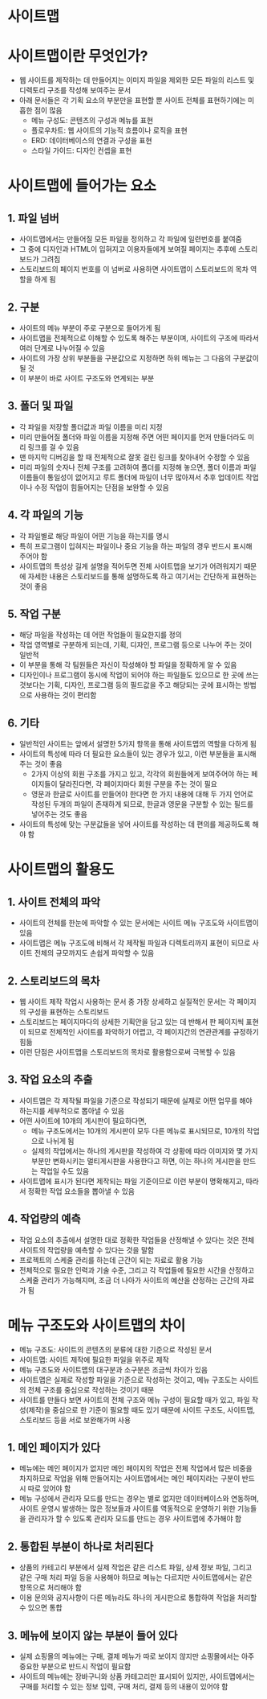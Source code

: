 # 사이트맵

# 사이트맵이란 무엇인가?

- 웹 사이트를 제작하는 데 만들어지는 이미지 파일을 제외한 모든 파일의 리스트 및 디렉토리 구조를 작성해 보여주는 문서
- 아래 문서들은 각 기획 요소의 부분만을 표현할 뿐 사이트 전체를 표현하기에는 미흡한 점이 많음
    - 메뉴 구성도: 콘텐츠의 구성과 메뉴를 표현
    - 플로우차트: 웹 사이트의 기능적 흐름이나 로직을 표현
    - ERD: 데이터베이스의 연결과 구성을 표현
    - 스타일 가이드: 디자인 컨셉을 표현

# 사이트맵에 들어가는 요소

## 1. 파일 넘버

- 사이트맵에서는 만들어질 모든 파일을 정의하고 각 파일에 일련번호를 붙여줌
- 그 중에 디자인과 HTML이 입혀지고 이용자들에게 보여질 페이지는 추후에 스토리보드가 그려짐
- 스토리보드의 페이지 번호를 이 넘버로 사용하면 사이트맵이 스토리보드의 목차 역할을 하게 됨

## 2. 구분

- 사이트의 메뉴 부분이 주로 구분으로 들어가게 됨
- 사이트맵을 전체적으로 이해할 수 있도록 해주는 부분이며, 사이트의 구조에 따라서 여러 단계로 나누어질 수 있음
- 사이트의 가장 상위 부분들을 구분값으로 지정하면 하위 메뉴는 그 다음의 구분값이 될 것
- 이 부분이 바로 사이트 구조도와 연계되는 부분

## 3. 폴더 및 파일

- 각 파일을 저장할 폴더값과 파일 이름을 미리 지정
- 미리 만들어질 폴더와 파일 이름을 지정해 주면 어떤 페이지를 먼저 만들더라도 미리 링크를 걸 수 있음
- 맨 마지막 디버깅을 할 때 전체적으로 잘못 걸린 링크를 찾아내어 수정할 수 있음
- 미리 파일의 숫자나 전체 구조를 고려하여 폴더를 지정해 놓으면, 폴더 이름과 파일 이름들이 통일성이 없어지고 루트 폴더에 파일이 너무 많아져서 추후 업데이트 작업이나 수정 작업이 힘들어지는 단점을 보완할 수 있음

## 4. 각 파일의 기능

- 각 파일별로 해당 파일이 어떤 기능을 하는지를 명시
- 특히 프로그램이 입혀지는 파일이나 중요 기능을 하는 파일의 경우 반드시 표시해 주어야 함
- 사이트맵의 특성상 길게 설명을 적어두면 전체 사이트맵을 보기가 어려워지기 때문에 자세한 내용은 스토리보드를 통해 설명하도록 하고 여기서는 간단하게 표현하는 것이 좋음

## 5. 작업 구분

- 해당 파일을 작성하는 데 어떤 작업들이 필요한지를 정의
- 작업 영역별로 구분하게 되는데, 기획, 디자인, 프로그램 등으로 나누어 주는 것이 일반적
- 이 부분을 통해 각 팀원들은 자신이 작성해야 할 파일을 정확하게 알 수 있음
- 디자인이나 프로그램이 동시에 작업이 되어야 하는 파일들도 있으므로 한 곳에 쓰는 것보다는 기획, 디자인, 프로그램 등의 필드값을 주고 해당되는 곳에 표시하는 방법으로 사용하는 것이 편리함

## 6. 기타

- 일반적인 사이트는 앞에서 설명한 5가지 항목을 통해 사이트맵의 역할을 다하게 됨
- 사이트의 특성에 따라 더 필요한 요소들이 있는 경우가 있고, 이런 부분들을 표시해 주는 것이 좋음
    - 2가지 이상의 회원 구조를 가지고 있고, 각각의 회원들에게 보여주어야 하는 페이지들이 달라진다면, 각 페이지마다 회원 구분을 주는 것이 필요
    - 영문과 한글로 사이트를 만들어야 한다면 한 가지 내용에 대해 두 가지 언어로 작성된 두개의 파일이 존재하게 되므로, 한글과 영문을 구분할 수 있는 필드를 넣어주는 것도 좋음
- 사이트의 특성에 맞는 구분값들을 넣어 사이트를 작성하는 데 편의를 제공하도록 해야 함

# 사이트맵의 활용도

## 1. 사이트 전체의 파악

- 사이트의 전체를 한눈에 파악할 수 있는 문서에는 사이트 메뉴 구조도와 사이트맵이 있음
- 사이트맵은 메뉴 구조도에 비해서 각 제작될 파일과 디렉토리까지 표현이 되므로 사이트 전체의 규모까지도 손쉽게 파악할 수 있음

## 2. 스토리보드의 목차

- 웹 사이트 제작 작업시 사용하는 문서 중 가장 상세하고 실질적인 문서는 각 페이지의 구성을 표현하는 스토리보드
- 스토리보드는 페이지마다의 상세한 기획안을 담고 있는 데 반해서 판 페이지씩 표현이 되므로 전체적인 사이트를 파악하기 어렵고, 각 페이지간의 연관관계를 규정하기 힘듦
- 이런 단점은 사이트맵을 스토리보드의 목차로 활용함으로써 극복할 수 있음

## 3. 작업 요소의 추출

- 사이트맵은 각 제작될 파일을 기준으로 작성되기 때문에 실제로 어떤 업무를 해야 하는지를 세부적으로 뽑아낼 수 있음
- 어떤 사이트에 10개의 게시판이 필요하다면,
    - 메뉴 구조도에서는 10개의 게시판이 모두 다른 메뉴로 표시되므로, 10개의 작업으로 나뉘게 됨
    - 실제의 작업에서는 하나의 게시판을 작성하여 각 상황에 따라 이미지와 몇 가지 부분만 변화시키는 멀티게시판을 사용한다고 하면, 이는 하나의 게시판을 만드는 작업일 수도 있음
- 사이트맵에 표시가 된다면 제작되는 파일 기준이므로 이런 부분이 명확해지고, 따라서 정확한 작업 요소들을 뽑아낼 수 있음

## 4. 작업량의 예측

- 작업 요소의 추출에서 설명한 대로 정확한 작업들을 산정해낼 수 있다는 것은 전체 사이트의 작업량을 예측할 수 있다는 것을 말함
- 프로젝트의 스케줄 관리를 하는데 근간이 되는 자료로 활용 가능
- 전체적으로 필요한 인력과 기술 수준, 그리고 각 작업들에 필요한 시간을 산정하고 스케줄 관리가 가능해지며, 조금 더 나아가 사이트의 예산을 산정하는 근간의 자료가 됨


# 메뉴 구조도와 사이트맵의 차이

- 메뉴 구조도: 사이트의 콘텐츠의 분류에 대한 기준으로 작성된 문서
- 사이트맵: 사이트 제작에 필요한 파일을 위주로 제작
- 메뉴 구조도와 사이트맵의 대구분과 소구분은 조금씩 차이가 있음
- 사이트맵은 실제로 작성할 파일을 기준으로 작성하는 것이고, 메뉴 구조도는 사이트의 전체 구조를 중심으로 작성하는 것이기 때문
- 사이트를 만들다 보면 사이트의 전체 구조와 메뉴 구성이 필요할 때가 있고, 파일 작성(제작)을 중심으로 한 기준이 필요할 때도 있기 때문에 사이트 구조도, 사이트맵, 스토리보드 등을 서로 보완해가며 사용

## 1. 메인 페이지가 있다

- 메뉴에는 메인 페이지가 없지만 메인 페이지의 작업은 전체 작업에서 많은 비중을 차지하므로 작업을 위해 만들어지는 사이트맵에서는 메인 페이지라는 구분이 반드시 따로 있어야 함
- 메뉴 구성에서 관리자 모드를 만드는 경우는 별로 없지만 데이터베이스와 연동하며, 사이트 운영시 발생하는 많은 정보들과 사이트를 역동적으로 운영하기 위한 기능들을 관리자가 할 수 있도록 관리자 모드를 만드는 경우 사이트맵에 추가해야 함

## 2. 통합된 부분이 하나로 처리된다

- 상품의 카테고리 부분에서 실제 작업은 같은 리스트 파일, 상세 정보 파일, 그리고 같은 구매 처리 파일 등을 사용해야 하므로 메뉴는 다르지만 사이트맵에서는 같은 항목으로 처리해야 함
- 이용 문의와 공지사항이 다른 메뉴라도 하나의 게시판으로 통합하여 작업을 처리할 수 있으면 통합

## 3. 메뉴에 보이지 않는 부분이 들어 있다

- 실제 쇼핑몰의 메뉴에는 구매, 결제 메뉴가 따로 보이지 않지만 쇼핑몰에서는 아주 중요한 부분으로 반드시 작업이 필요함
- 사이트의 메뉴에는 장바구니와 상품 카테고리만 표시되어 있지만, 사이트맵에서는 구매를 처리할 수 있는 정보 입력, 구매 처리, 결제 등의 내용이 있어야 함